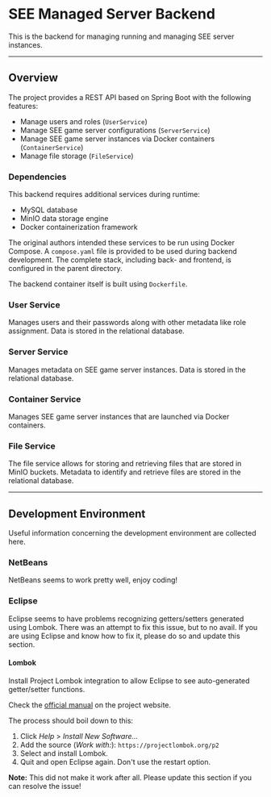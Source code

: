 # SEE Managed Server Backend

This is the backend for managing running and managing SEE server instances.

--------------------------------------------------------------------------------
## Overview

The project provides a REST API based on Spring Boot with the following features:

- Manage users and roles (`UserService`)
- Manage SEE game server configurations (`ServerService`)
- Manage SEE game server instances via Docker containers (`ContainerService`)
- Manage file storage (`FileService`)

### Dependencies

This backend requires additional services during runtime:

- MySQL database
- MinIO data storage engine
- Docker containerization framework

The original authors intended these services to be run using Docker Compose.
A `compose.yaml` file is provided to be used during backend development.
The complete stack, including back- and frontend, is configured in the parent directory.

The backend container itself is built using `Dockerfile`.

### User Service

Manages users and their passwords along with other metadata like role assignment.
Data is stored in the relational database.

### Server Service

Manages metadata on SEE game server instances.
Data is stored in the relational database.

### Container Service

Manages SEE game server instances that are launched via Docker containers.

### File Service

The file service allows for storing and retrieving files that are stored in MinIO buckets.
Metadata to identify and retrieve files are stored in the relational database.


--------------------------------------------------------------------------------
## Development Environment

Useful information concerning the development environment are collected here.

### NetBeans

NetBeans seems to work pretty well, enjoy coding!

### Eclipse

Eclipse seems to have problems recognizing getters/setters generated using Lombok.
There was an attempt to fix this issue, but to no avail.
If you are using Eclipse and know how to fix it, please do so and update this section.

#### Lombok

Install Project Lombok integration to allow Eclipse to see auto-generated getter/setter functions.

Check the [official manual](https://projectlombok.org/setup/eclipse) on the project website.

The process should boil down to this:

1. Click *Help* > *Install New Software…*
2. Add the source (*Work with:*): `https://projectlombok.org/p2`
3. Select and install Lombok.
4. Quit and open Eclipse again. Don't use the restart option.

**Note:** This did not make it work after all. Please update this section if you can resolve the issue!
